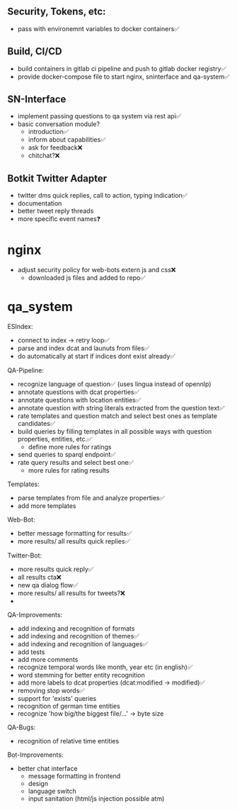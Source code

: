 ## Security, Tokens, etc:

- pass with environemnt variables to docker containers✅

## Build, CI/CD

- build containers in gitlab ci pipeline and push to gitlab docker registry✅
- provide docker-compose file to start nginx, sninterface and qa-system✅

## SN-Interface

- implement passing questions to qa system via rest api✅
- basic conversation module?
  - introduction✅
  - inform about capabilities✅
  - ask for feedback❌
  - chitchat?❌


## Botkit Twitter Adapter

- twitter dms quick replies, call to action, typing indication✅
- documentation
- better tweet reply threads
- more specific event names❓


# nginx 

- adjust security policy for web-bots extern js and css❌
  - downloaded js files and added to repo✅


# qa_system

ESIndex:
- connect to index -> retry loop✅
- parse and index dcat and launuts from files✅
- do automatically at start if indices dont exist already✅


QA-Pipeline:
- recognize language of question✅ (uses lingua instead of opennlp)
- annotate questions with dcat properties✅
- annotate questions with location entities✅
- annotate question with string literals extracted from the question text✅
- rate templates and question match and select best ones as template candidates✅
- build queries by filling templates in all possible ways with question properties, entities, etc.✅
  - define more rules for ratings
- send queries to sparql endpoint✅
- rate query results and select best one✅
  - more rules for rating results

Templates:

- parse templates from file and analyze properties✅
- add more templates

Web-Bot:
- better message formatting for results✅
- more results/ all results quick replies✅

Twitter-Bot:
- more results quick reply✅
- all results cta❌
- new qa dialog flow✅
- more results/ all results for tweets?❌
- 


QA-Improvements:

- add indexing and recognition of formats
- add indexing and recognition of themes✅
- add indexing and recognition of languages✅
- add tests
- add more comments
- recognize temporal words like month, year etc (in english)✅
- word stemming for better entity recognition
- add more labels to dcat properties (dcat:modified -> modified)✅
- removing stop words✅
- support for 'exists' queries
- recognition of german time entities
- recognize 'how big/the biggest file/...' -> byte size

QA-Bugs:

- recognition of relative time entities


Bot-Improvements:

- better chat interface
  - message formatting in frontend
  - design
  - language switch
  - input sanitation (html/js injection possible atm)